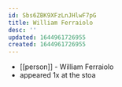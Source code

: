 ```yaml
---
id: Sbs6ZBK9XFzLnJHlwF7pG
title: William Ferraiolo
desc: ''
updated: 1644961726955
created: 1644961726955
---
```



- [[person]] - William Ferraiolo
- appeared 1x at the stoa
